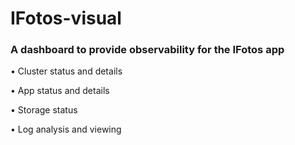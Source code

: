 # IFotos-visual
### A dashboard to provide observability for the IFotos app

• Cluster status and details

• App status and details

• Storage status

• Log analysis and viewing
 
